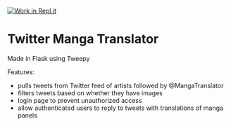 [![Work in Repl.it](https://classroom.github.com/assets/work-in-replit-14baed9a392b3a25080506f3b7b6d57f295ec2978f6f33ec97e36a161684cbe9.svg)](https://classroom.github.com/online_ide?assignment_repo_id=3747208&assignment_repo_type=AssignmentRepo)
# Twitter Manga Translator

Made in Flask using Tweepy

Features:
- pulls tweets from Twitter feed of artists followed by @MangaTranslator
- filters tweets based on whether they have images
- login page to prevent unauthorized access
- allow authenticated users to reply to tweets with translations of manga panels
